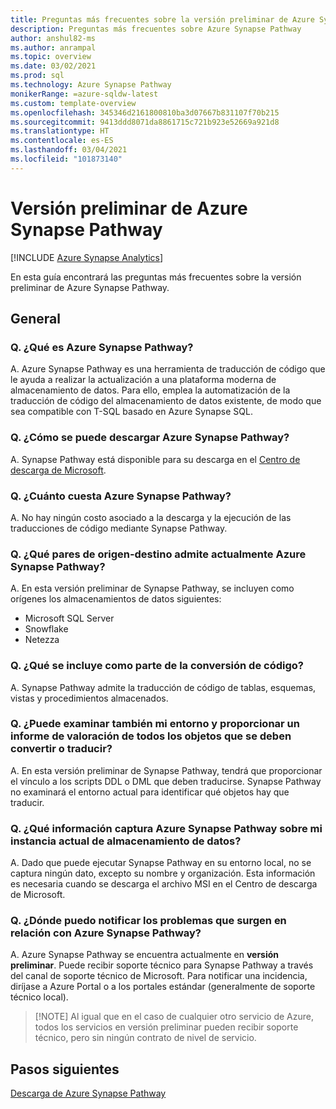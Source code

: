 ```yaml
---
title: Preguntas más frecuentes sobre la versión preliminar de Azure Synapse Pathway
description: Preguntas más frecuentes sobre Azure Synapse Pathway
author: anshul82-ms
ms.author: anrampal
ms.topic: overview
ms.date: 03/02/2021
ms.prod: sql
ms.technology: Azure Synapse Pathway
monikerRange: =azure-sqldw-latest
ms.custom: template-overview
ms.openlocfilehash: 345346d2161800810ba3d07667b831107f70b215
ms.sourcegitcommit: 9413ddd8071da8861715c721b923e52669a921d8
ms.translationtype: HT
ms.contentlocale: es-ES
ms.lasthandoff: 03/04/2021
ms.locfileid: "101873140"
---
```

# <a name="azure-synapse-pathway-preview"></a>Versión preliminar de Azure Synapse Pathway
[!INCLUDE [Azure Synapse Analytics](../../includes/applies-to-version/asa.md)]

En esta guía encontrará las preguntas más frecuentes sobre la versión preliminar de Azure Synapse Pathway.

## <a name="general"></a>General

### <a name="q-what-is-azure-synapse-pathway"></a>Q. ¿Qué es Azure Synapse Pathway?

A. Azure Synapse Pathway es una herramienta de traducción de código que le ayuda a realizar la actualización a una plataforma moderna de almacenamiento de datos. Para ello, emplea la automatización de la traducción de código del almacenamiento de datos existente, de modo que sea compatible con T-SQL basado en Azure Synapse SQL.

### <a name="q-how-can-i-download-azure-synapse-pathway"></a>Q. ¿Cómo se puede descargar Azure Synapse Pathway?

A. Synapse Pathway está disponible para su descarga en el [Centro de descarga de Microsoft](https://aka.ms/synapse-pathway-download).

### <a name="q-how-much-does-azure-synapse-pathway-cost"></a>Q. ¿Cuánto cuesta Azure Synapse Pathway?

A. No hay ningún costo asociado a la descarga y la ejecución de las traducciones de código mediante Synapse Pathway.

### <a name="q-what-sourcetarget-pairs-does-azure-synapse-pathway-currently-support"></a>Q. ¿Qué pares de origen-destino admite actualmente Azure Synapse Pathway?

A. En esta versión preliminar de Synapse Pathway, se incluyen como orígenes los almacenamientos de datos siguientes:
- Microsoft SQL Server
- Snowflake
- Netezza

### <a name="q-what-is-included-as-part-of-the-code-conversion"></a>Q. ¿Qué se incluye como parte de la conversión de código?

A. Synapse Pathway admite la traducción de código de tablas, esquemas, vistas y procedimientos almacenados.

### <a name="q-can-it-also-scan-my-environment-and-provide-an-assessment-report-of-all-the-objects-that-need-to-be-convertedtranslated"></a>Q. ¿Puede examinar también mi entorno y proporcionar un informe de valoración de todos los objetos que se deben convertir o traducir?

A. En esta versión preliminar de Synapse Pathway, tendrá que proporcionar el vínculo a los scripts DDL o DML que deben traducirse. Synapse Pathway no examinará el entorno actual para identificar qué objetos hay que traducir.

### <a name="q-what-information-does-azure-synapse-pathway-capture-about-my-current-data-warehouse-instance"></a>Q. ¿Qué información captura Azure Synapse Pathway sobre mi instancia actual de almacenamiento de datos?

A. Dado que puede ejecutar Synapse Pathway en su entorno local, no se captura ningún dato, excepto su nombre y organización. Esta información es necesaria cuando se descarga el archivo MSI en el Centro de descarga de Microsoft.

### <a name="q-where-can-i-raise-issues-encountered-in-azure-synapse-pathway"></a>Q. ¿Dónde puedo notificar los problemas que surgen en relación con Azure Synapse Pathway?

A. Azure Synapse Pathway se encuentra actualmente en **versión preliminar**.   Puede recibir soporte técnico para Synapse Pathway a través del canal de soporte técnico de Microsoft. Para notificar una incidencia, diríjase a Azure Portal o a los portales estándar (generalmente de soporte técnico local).

> [!NOTE] Al igual que en el caso de cualquier otro servicio de Azure, todos los servicios en versión preliminar pueden recibir soporte técnico, pero sin ningún contrato de nivel de servicio.

<!-- ### Troubleshooting and optimization

#### Q. Why do I see slow performance while running the code conversion?

#### Q. Translation of errors or unexpected results? -->

## <a name="next-steps"></a>Pasos siguientes

[Descarga de Azure Synapse Pathway](synapse-pathway-download.md)